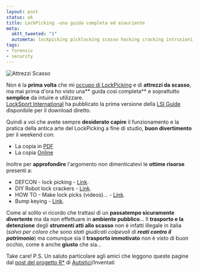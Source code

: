 ```yaml
--- 
layout: post
status: ok
title: LockPicking -una guida completa ed esauriente
meta: 
  aktt_tweeted: "1"
  autometa: lockpicking picklocking scasso hacking cracking intrusioni LSI-guide LSI guida manuale istruzioni
tags: 
- forensic
- security
---
```

![Attrezzi Scasso](http://fast.mgpf.it/20061109_lockpicking.jpg)  
  
Non è la **prima volta** che mi [occupo di LockPicking](/2006/09/06/lockpicking-larte-dello-scasso-nella-sicurezza/) e di **attrezzi da scasso**, ma mai prima d'ora ho visto una** guida così completa** e soprattutto **semplice** da intuire e utilizzare.  
[LockSport International](http://locksport.com) ha pubblicato la prima versione della [LSI Guide](http://locksport.com/home/index.php?entry=entry061027-222056) disponibile per il download diretto.  
  
Quindi a voi che avete sempre **desiderato capire** il funzionamento e la pratica della antica arte del LockPicking a fine di studio, **buon divertimento** per il weekend con:
* La copia in [PDF](http://locksport.com/LSIGuide/lsiguide.pdf)  
* La copia [Online](http://www.locksport.com/LSIGuide/Launcher.html)
  
Inoltre per **approfondire** l'argomento non dimenticatevi le **ottime risorse** presenti a:
* DEFCON - lock picking - [Link](http://www.makezine.com/blog/archive/2005/07/_defcon_locking.html).  
* DIY Robot lock crackers - [Link](http://www.makezine.com/blog/archive/2006/07/diy_robot_lock_crackers.html).  
* HOW TO - Make lock picks (videos)...  -   [Link](http://www.makezine.com/blog/archive/2006/01/how_to_make_lock_picks_videos.html).  
* Bump keying - [Link](http://www.makezine.com/blog/archive/2006/08/bump_keying.html).  
  
Come al solito vi ricordo che trattasi di un **passatempo sicuramente divertente** ma da non effettuare in **ambiente pubblico**... Il **trasporto e la detenzione** degli **strumenti atti allo scasso** non è infatti illegale in italia (*salvo per coloro che sono stati giudicati colpevoli di **reati contro il patrimonio***) ma comunque sia il **trasporto immotivato** non è visto di buon occhio, come è anche **giusto** che sia...  
  
Take care!
P.S. Un saluto particolare agli amici che leggono queste pagine dal [post del progetto R*](http://cavallette.autistici.org/2007/01/317) di [Autistici](http://www.autistici.org)/Inventati 
